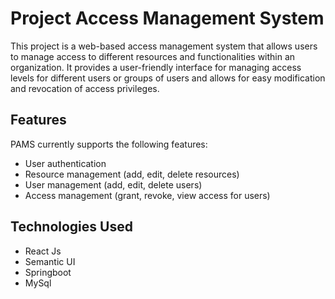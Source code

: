 # Project Access Management System

This project is a web-based access management system that allows users to manage access to different resources and functionalities within an organization. It provides a user-friendly interface for managing access levels for different users or groups of users and allows for easy modification and revocation of access privileges.


## Features
PAMS currently supports the following features:

* User authentication
* Resource management (add, edit, delete resources)
* User management (add, edit, delete users)
* Access management (grant, revoke, view access for users)



## Technologies Used

* React Js
* Semantic UI
* Springboot
* MySql


